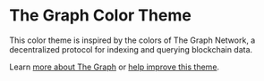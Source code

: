 # The Graph Color Theme

This color theme is inspired by the colors of The Graph Network, a decentralized protocol for indexing and querying blockchain data.

Learn [more about The Graph](https://thegraph.com/) or [help improve this theme](https://github.com/MichaelMacaulay/The-Graph-Color-Theme).
